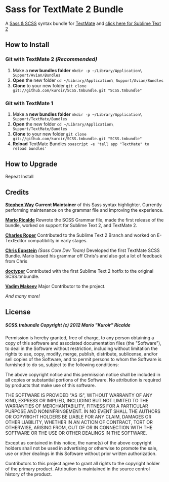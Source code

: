 Sass for TextMate 2 Bundle
==========================

A [Sass & SCSS](http://sass-lang.com/) syntax bundle for [TextMate](https://github.com/textmate/textmate) and [click here for Sublime Text 2](https://github.com/kuroir/SCSS.tmbundle/tree/SublimeText2)

## How to Install

### Git with TextMate 2 *(Recommended)*

1. Make a **new bundles folder** `mkdir -p ~/Library/Application\ Support/Avian/Bundles`
2. **Open** the new folder `cd ~/Library/Application\ Support/Avian/Bundles`
3. **Clone** to your new folder `git clone git://github.com/kuroir/SCSS.tmbundle.git "SCSS.tmbundle"`

### Git with TextMate 1

1. Make a **new bundles folder** `mkdir -p ~/Library/Application\ Support/TextMate/Bundles`
2. **Open** the new folder `cd ~/Library/Application\ Support/TextMate/Bundles`
3. **Clone** to your new folder `git clone git://github.com/kuroir/SCSS.tmbundle.git "SCSS.tmbundle"`
4. **Reload** TextMate Bundles `osascript -e 'tell app "TextMate" to reload bundles'`

## How to Upgrade

Repeat Install

## Credits

**[Stephen Way](http://github.com/stephenway)** **Current Maintainer** of this Sass syntax highlighter. Currently performing maintenance on the grammar file and improving the experience.

**[Mario Ricalde](http://github.com/kuroir)** Rewrote the SCSS Grammar file, made the first release of the bundle, worked on support for Sublime Text 2, and TextMate 2.

**[Charles Roper](http://github.com/charlesr)** Contributed to the Sublime Text 2 Branch and worked on E-TextEditor compatibility in early stages.

**[Chris Eppstein](http://github.com/chriseppstein)** *(Sass Core Dev Team)* Developed the first TextMate SCSS Bundle. Mario based his grammar off Chris's and also got a lot of feedback from Chris

**[doctyper](http://github.com/doctyper)** Contributed with the first Sublime Text 2 hotfix to the original SCSS.tmbundle.

**[Vadim Makeev](https://github.com/pepelsbey)** Major Contributor to the project.

*And many more!*

## License

##### SCSS.tmbundle Copyright (c) 2012 Mario "Kuroir" Ricalde

Permission is hereby granted, free of charge, to any person obtaining a copy of this software and associated documentation files (the "Software"), to deal in the Software without restriction, including without limitation the rights to use, copy, modify, merge, publish, distribute, sublicense, and/or sell copies of the Software, and to permit persons to whom the Software is furnished to do so, subject to the following conditions:

The above copyright notice and this permission notice shall be included in all copies or substantial portions of the Software. No attribution is required by products that make use of this software.

THE SOFTWARE IS PROVIDED "AS IS", WITHOUT WARRANTY OF ANY KIND, EXPRESS OR IMPLIED, INCLUDING BUT NOT LIMITED TO THE WARRANTIES OF MERCHANTABILITY, FITNESS FOR A PARTICULAR PURPOSE AND NONINFRINGEMENT. IN NO EVENT SHALL THE AUTHORS OR COPYRIGHT HOLDERS BE LIABLE FOR ANY CLAIM, DAMAGES OR OTHER LIABILITY, WHETHER IN AN ACTION OF CONTRACT, TORT OR OTHERWISE, ARISING FROM, OUT OF OR IN CONNECTION WITH THE SOFTWARE OR THE USE OR OTHER DEALINGS IN THE SOFTWARE.

Except as contained in this notice, the name(s) of the above copyright holders shall not be used in advertising or otherwise to promote the sale, use or other dealings in this Software without prior written authorization.

Contributors to this project agree to grant all rights to the copyright holder of the primary product. Attribution is maintained in the source control history of the product.

